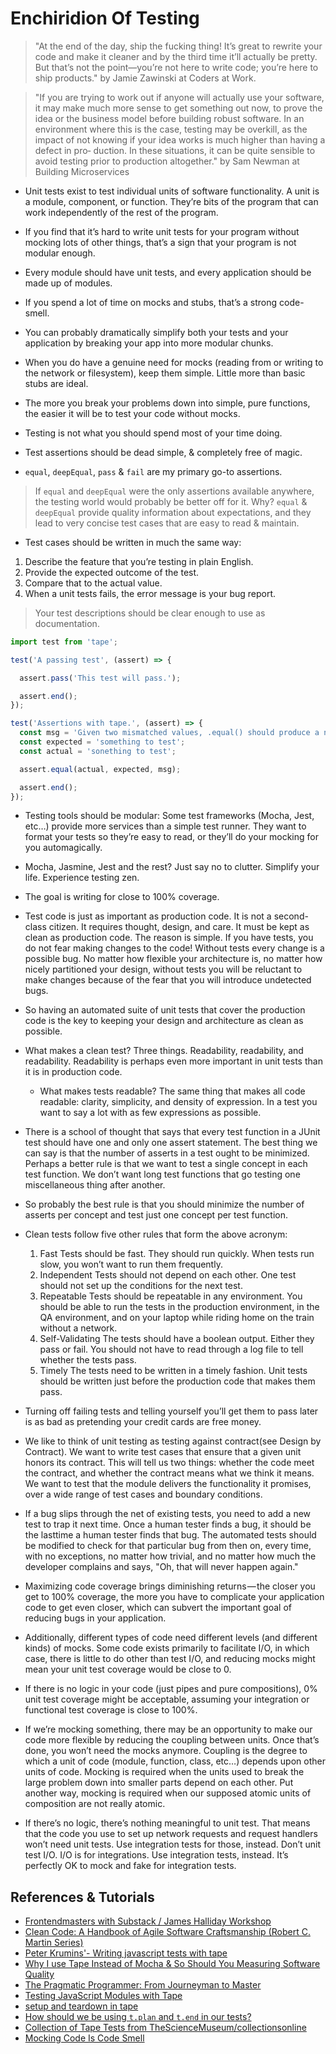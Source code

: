 # Enchiridion Of Testing 

> "At the end of the day, ship the fucking thing! It’s great to rewrite your code and make it cleaner and by the third time it’ll actually be pretty. But that’s not the point—you’re not here to write code; you’re here to ship products." by Jamie Zawinski at Coders at Work.

> "If you are trying to work out if anyone will actually use your software, it may make much more sense to get something out now, to prove the idea or the business model before building robust software. In an environment where this is the case, testing may be overkill, as the impact of not knowing if your idea works is much higher than having a defect in pro‐ duction. In these situations, it can be quite sensible to avoid testing prior to production altogether." by Sam Newman at Building Microservices


* Unit tests exist to test individual units of software functionality. A unit is a module, component, or function. They’re bits of the program that can work independently of the rest of the program.

* If you find that it’s hard to write unit tests for your program without mocking lots of other things, that’s a sign that your program is not modular enough. 

* Every module should have unit tests, and every application should be made up of modules.

* If you spend a lot of time on mocks and stubs, that’s a strong code-smell.

* You can probably dramatically simplify both your tests and your application by breaking your app into more modular chunks.

* When you do have a genuine need for mocks (reading from or writing to the network or filesystem), keep them simple. Little more than basic stubs are ideal.

* The more you break your problems down into simple, pure functions, the easier it will be to test your code without mocks.

* Testing is not what you should spend most of your time doing.

* Test assertions should be dead simple, & completely free of magic.

* `equal`, `deepEqual`, `pass` & `fail` are my primary go-to assertions.

> If `equal` and `deepEqual` were the only assertions available anywhere, the testing world would probably be better off for it. Why? `equal` & `deepEqual` provide quality information about expectations, and they lead to very concise test cases that are easy to read & maintain.

* Test cases should be written in much the same way:

1. Describe the feature that you’re testing in plain English.
2. Provide the expected outcome of the test. 
3. Compare that to the actual value.
4. When a unit tests fails, the error message is your bug report.

> Your test descriptions should be clear enough to use as documentation.

```js
import test from 'tape';

test('A passing test', (assert) => {

  assert.pass('This test will pass.');

  assert.end();
});

test('Assertions with tape.', (assert) => {
  const msg = 'Given two mismatched values, .equal() should produce a nice bug report'
  const expected = 'something to test';
  const actual = 'sonething to test';

  assert.equal(actual, expected, msg);

  assert.end();
});
```

* Testing tools should be modular: Some test frameworks (Mocha, Jest, etc…) provide more services than a simple test runner. They want to format your tests so they’re easy to read, or they’ll do your mocking for you automagically.

* Mocha, Jasmine, Jest and the rest? Just say no to clutter. Simplify your life. Experience testing zen.

* The goal is writing for close to 100% coverage.

* Test code is just as important as production code. It is not a second-class citizen. It requires thought, design, and care. It must be kept as clean as production code. The reason is simple. If you have tests, you do not fear making changes to the code! Without tests every change is a possible bug. No matter how flexible your architecture is, no matter how nicely partitioned your design, without tests you will be reluctant to make changes because of the fear that you will introduce undetected bugs.

* So having an automated suite of unit tests that cover the production code is the key to keeping your design and architecture as clean as possible.

* What makes a clean test? Three things. Readability, readability, and readability. Readability is perhaps even more important in unit tests than it is in production code.
  + What makes tests readable? The same thing that makes all code readable: clarity, simplicity, and density of expression. In a test you want to say a lot with as few expressions as possible.

* There is a school of thought that says that every test function in a JUnit test should have one and only one assert statement. The best thing we can say is that the number of asserts in a test ought to be minimized. Perhaps a better rule is that we want to test a single concept in each test function. We don’t want long test functions that go testing one miscellaneous thing after another.

* So probably the best rule is that you should minimize the number of asserts per concept and test just one concept per test function.

* Clean tests follow five other rules that form the above acronym:
  1. Fast Tests should be fast. They should run quickly. When tests run slow, you won’t want to run them frequently.
  2. Independent Tests should not depend on each other. One test should not set up the conditions for the next test.
  3. Repeatable Tests should be repeatable in any environment. You should be able to run the tests in the production environment, in the QA environment, and on your laptop while riding home on the train without a network.
  4. Self-Validating The tests should have a boolean output. Either they pass or fail. You should not have to read through a log file to tell whether the tests pass.
  5. Timely The tests need to be written in a timely fashion. Unit tests should be written just before the production code that makes them pass.

* Turning off failing tests and telling yourself you’ll get them to pass later is as bad as pretending your credit cards are free money.

* We like to think of unit testing as testing against contract(see Design by Contract). We want to write test cases that ensure that a given unit honors its contract. This will tell us two things: whether the code meet the contract, and whether the contract means what we think it means. We want to test that the module delivers the functionality it promises, over a wide range of test cases and boundary conditions.

* If a bug slips through the net of existing tests, you need to add a new test to trap it next time. Once a human tester finds a bug, it should be the lasttime a human tester finds that bug. The automated tests should be modified to check for that particular bug from then on, every time, with no exceptions, no matter how trivial, and no matter how much the developer complains and says, "Oh, that will never happen again."

* Maximizing code coverage brings diminishing returns — the closer you get to 100% coverage, the more you have to complicate your application code to get even closer, which can subvert the important goal of reducing bugs in your application.

* Additionally, different types of code need different levels (and different kinds) of mocks. Some code exists primarily to facilitate I/O, in which case, there is little to do other than test I/O, and reducing mocks might mean your unit test coverage would be close to 0.

* If there is no logic in your code (just pipes and pure compositions), 0% unit test coverage might be acceptable, assuming your integration or functional test coverage is close to 100%.

* If we’re mocking something, there may be an opportunity to make our code more flexible by reducing the coupling between units. Once that’s done, you won’t need the mocks anymore. Coupling is the degree to which a unit of code (module, function, class, etc…) depends upon other units of code. Mocking is required when the units used to break the large problem down into smaller parts depend on each other. Put another way, mocking is required when our supposed atomic units of composition are not really atomic.

* If there’s no logic, there’s nothing meaningful to unit test. That means that the code you use to set up network requests and request handlers won’t need unit tests. Use integration tests for those, instead. Don’t unit test I/O. I/O is for integrations. Use integration tests, instead. It’s perfectly OK to mock and fake for integration tests.

## References & Tutorials
* [Frontendmasters with Substack / James Halliday Workshop](https://github.com/tarasowski/serverless/blob/master/testing/001_testing-frontendmasters-james-halliday.md)
* [Clean Code: A Handbook of Agile Software Craftsmanship (Robert C. Martin Series)](https://www.amazon.com/Clean-Code-Handbook-Software-Craftsmanship-ebook/dp/B001GSTOAM)
* [Peter Krumins'- Writing javascript tests with tape](http://www.catonmat.net/blog/writing-javascript-tests-with-tape/)
* [Why I use Tape Instead of Mocha & So Should You Measuring Software Quality](https://medium.com/javascript-scene/why-i-use-tape-instead-of-mocha-so-should-you-6aa105d8eaf4)
* [The Pragmatic Programmer: From Journeyman to Master](https://www.amazon.com/Pragmatic-Programmer-Journeyman-Master/dp/020161622X)
* [Testing JavaScript Modules with Tape](https://ponyfoo.com/articles/testing-javascript-modules-with-tape)
* [setup and teardown in tape](https://gist.github.com/substack/9561717)
* [How should we be using `t.plan` and `t.end` in our tests?](https://github.com/dwyl/learn-tape/issues/12)
* [Collection of Tape Tests from TheScienceMuseum/collectionsonline](https://github.com/TheScienceMuseum/collectionsonline/tree/master/test)
* [Mocking Code Is Code Smell](https://medium.com/javascript-scene/mocking-is-a-code-smell-944a70c90a6a)
